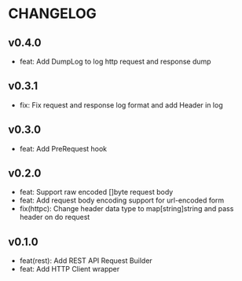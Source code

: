 # CHANGELOG

## v0.4.0

- feat: Add DumpLog to log http request and response dump

## v0.3.1

- fix: Fix request and response log format and add Header in log

## v0.3.0

- feat: Add PreRequest hook

## v0.2.0

- feat: Support raw encoded []byte request body
- feat: Add request body encoding support for url-encoded form
- fix(httpc): Change header data type to map[string]string and pass header on do request

## v0.1.0

- feat(rest): Add REST API Request Builder
- feat: Add HTTP Client wrapper

